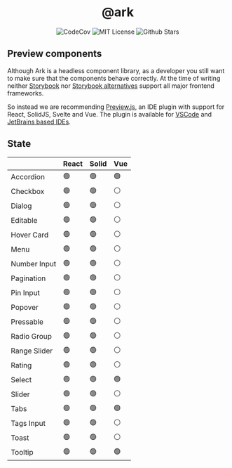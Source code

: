 <h1 align="center">@ark</h1>

<p align="center">
  <img alt="CodeCov" src="https://codecov.io/gh/chakra-ui/ark/branch/main/graph/badge.svg?token=O6BB59DHJ4"/>
  <img alt="MIT License" src="https://img.shields.io/github/license/chakra-ui/ark"/>
  <img alt="Github Stars" src="https://badgen.net/github/stars/chakra-ui/ark" />
</p>

## Preview components

Although Ark is a headless component library, as a developer you still want to make sure that the components behave correctly.
At the time of writing neither [Storybook](https://storybook.js.org/docs/react/api/frameworks-feature-support) nor [Storybook alternatives](https://histoire.dev/) support all major frontend frameworks.

So instead we are recommending [Preview.js](https://previewjs.com/), an IDE plugin with support for React, SolidJS, Svelte and Vue.
The plugin is available for [VSCode](https://marketplace.visualstudio.com/items?itemName=zenclabs.previewjs) and [JetBrains based IDEs](https://plugins.jetbrains.com/plugin/17569-react-preview--deprecated-in-favor-of-preview-js/).

## State

|              | React | Solid | Vue |
| ------------ | ----- | ----- | --- |
| Accordion    | 🟢    | 🟢    | 🟢  |
| Checkbox     | 🟢    | 🟢    | ⚪  |
| Dialog       | 🟢    | 🟢    | ⚪  |
| Editable     | 🟢    | 🟢    | ⚪  |
| Hover Card   | 🟢    | 🟢    | ⚪  |
| Menu         | 🟢    | 🟢    | ⚪  |
| Number Input | 🟢    | 🟢    | ⚪  |
| Pagination   | 🟢    | 🟢    | ⚪  |
| Pin Input    | 🟢    | 🟢    | ⚪  |
| Popover      | 🟢    | 🟢    | ⚪  |
| Pressable    | 🟢    | 🟢    | ⚪  |
| Radio Group  | 🟢    | 🟢    | ⚪  |
| Range Slider | 🟢    | 🟢    | ⚪  |
| Rating       | 🟢    | 🟢    | ⚪  |
| Select       | 🟢    | 🟢    | 🟢  |
| Slider       | 🟢    | 🟢    | ⚪  |
| Tabs         | 🟢    | 🟢    | 🟢  |
| Tags Input   | 🟢    | 🟢    | ⚪  |
| Toast        | 🟢    | 🟢    | ⚪  |
| Tooltip      | 🟢    | 🟢    | 🟢  |
